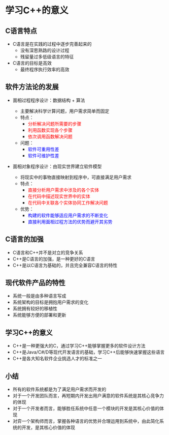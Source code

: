 # 学习C++的意义
## C语言特点
- C语言是在实践的过程中逐步完善起来的
  - 没有深思熟路的设计过程
  - 残留量过多低级语言的特征
- C语言的目标是高效
  - 最终程序执行效率的高效

## 软件方法论的发展
- 面相过程程序设计：数据结构 + 算法
  - 主要解决科学计算问题，用户需求简单而固定
  - 特点：
    - <span style="color:red;">分析解决问题所需要的步骤</span>
    - <span style="color:red;">利用函数实现各个步骤</span>
    - <span style="color:red;">依次调用函数解决问题</span>
  - 问题：
    - <span style="color:blue;">软件可重用性差</span>
    - <span style="color:blue;">软件可维护性差</span>

- 面相对象程序设计：由现实世界建立软件模型
  - 将现实中的事物直接映射到程序中，可直接满足用户需求
  - 特点：
    - <span style="color:red;">直接分析用户需求中涉及的各个实体</span>
    - <span style="color:red;">在代码中描述现实世界中的实体</span>
    - <span style="color:red;">在代码中关联各个实体协同工作解决问题</span>
  - 优势：
    - <span style="color:blue;">构建的软件能够适应用户需求的不断变化</span>
    - <span style="color:blue;">直接利用面相过程方法的优势而避开其劣势</span>

## C语言的加强
- C语言和C++并不是对立的竞争关系
- C++是C语言的加强，是一种更好的C语言
- C++是以C语言为基础的，并且完全兼容C语言的特性

## 现代软件产品的特性
- 系统一般是由多种语言写成
- 系统架构的目标是拥抱用户需求的变化
- 系统拥有较好的移植性
- 系统能够方便的部署和更新

## 学习C++的意义
- C++是一种更强大的C，通过学习C++能够掌握更多的软件设计方法
- C++是Java/C#/D等现代开发语言的基础，学习C++后能够快速掌握这些语言
- C++是各大知名软件企业挑选人才的标准之一
  
## 小结
- 所有的软件系统都是为了满足用户需求而开发的
- 对于一个开发团队而言，再短期内开发出用户满意的软件系统是其核心竞争力的体现
- 对于一个开发者而言，能够胜任系统中任意一个模块的开发是其核心价值的体现
- 对弈一个架构师而言，掌握各种语言的优势并合理运用到系统中，由此简化系统的开发，是其核心价值的体现